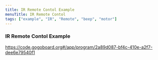 ```yaml
---
title: IR Remote Contol Example
menuTitle: IR Remote Contol
tags: ["example", "IR", "Remote", "beep", "motor"]
---
```


### IR Remote Contol Example

https://code.gogoboard.org#/app/program/2a89d087-bf4c-410e-a2f7-dee6e79540f1
<!--stackedit_data:
eyJoaXN0b3J5IjpbMTIyNDAyMjg5NV19
-->